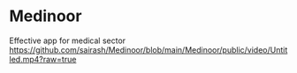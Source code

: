 # Medinoor
 Effective app for medical sector
 https://github.com/sairash/Medinoor/blob/main/Medinoor/public/video/Untitled.mp4?raw=true
